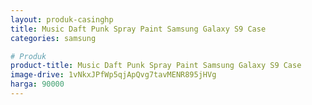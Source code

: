 ```yaml
---
layout: produk-casinghp
title: Music Daft Punk Spray Paint Samsung Galaxy S9 Case
categories: samsung

# Produk
product-title: Music Daft Punk Spray Paint Samsung Galaxy S9 Case
image-drive: 1vNkxJPfWp5qjApQvg7tavMENR895jHVg
harga: 90000
---
```

